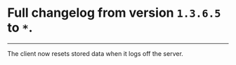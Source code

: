 # Full changelog from version `1.3.6.5` to `*`.

----------

The client now resets stored data when it logs off the server.
